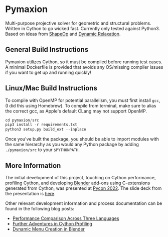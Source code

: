 # Pymaxion
Multi-purpose projective solver for geometric and structural problems. Written in Cython to go wicked fast. Currently only tested against Python3. Based on ideas from [ShapeOp](https://shapeop.org/) and [Dynamic Relaxation](https://en.wikipedia.org/wiki/Dynamic_relaxation).

## General Build Instructions
Pymaxion utilizes Cython, so it must be compiled before running test cases. A minimal Dockerfile is provided that avoids any OS/missing compiler issues if you want to get up and running quickly!

## Linux/Mac Build Instructions
To compile with OpenMP for potential parallelism, you must first install ```gcc```, (I did this using Homebrew). To compile from terminal, make sure to alias the correct gcc, as Apple's default CLang may not support OpenMP.

```python
cd pymaxion/src
pip3 install -r requirements.txt
python3 setup.py build_ext --inplace
```

Once you've built the package, you should be able to import modules with the same hierarchy as you would any Python package by adding ```./pymaxion/src``` to your ```$PYTHONPATH```.

## More Information
The initial development of this project, touching on Cython performance, profiling Cython, and developing [Blender](https://www.blender.org/) add-ons using C-extensions generated from Cython, was presented at [Pycon 2022](https://www.youtube.com/watch?v=TE3M3XfwSN4). The slide deck from the presentation is [here](./presentations/).

Other relevant development information and process documentation can be found in the following blog posts:
- [Performance Comparison Across Three Languages](https://mclare.blog/posts/performance-comparison-across-three-languages)
- [Further Adventures in Cython Profiling](https://mclare.blog/posts/further-adventures-in-cython-profiling)
- [Dynamic Menu Creation in Blender](https://mclare.blog/posts/dynamic-menu-creation-in-blender)
